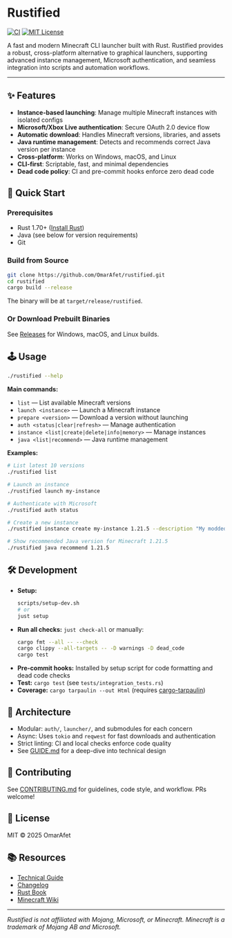 # Rustified

[![CI](https://github.com/OmarAfet/rustified/actions/workflows/ci.yml/badge.svg)](https://github.com/OmarAfet/rustified/actions)
[![MIT License](https://img.shields.io/badge/license-MIT-blue.svg)](LICENSE)

A fast and modern Minecraft CLI launcher built with Rust. Rustified provides a robust, cross-platform alternative to graphical launchers, supporting advanced instance management, Microsoft authentication, and seamless integration into scripts and automation workflows.

---

## ✨ Features
- **Instance-based launching**: Manage multiple Minecraft instances with isolated configs
- **Microsoft/Xbox Live authentication**: Secure OAuth 2.0 device flow
- **Automatic download**: Handles Minecraft versions, libraries, and assets
- **Java runtime management**: Detects and recommends correct Java version per instance
- **Cross-platform**: Works on Windows, macOS, and Linux
- **CLI-first**: Scriptable, fast, and minimal dependencies
- **Dead code policy**: CI and pre-commit hooks enforce zero dead code

## 🚀 Quick Start

### Prerequisites
- Rust 1.70+ ([Install Rust](https://rustup.rs/))
- Java (see below for version requirements)
- Git

### Build from Source
```bash
git clone https://github.com/OmarAfet/rustified.git
cd rustified
cargo build --release
```
The binary will be at `target/release/rustified`.

### Or Download Prebuilt Binaries
See [Releases](https://github.com/OmarAfet/rustified/releases) for Windows, macOS, and Linux builds.

## 🕹️ Usage

```bash
./rustified --help
```

**Main commands:**
- `list` — List available Minecraft versions
- `launch <instance>` — Launch a Minecraft instance
- `prepare <version>` — Download a version without launching
- `auth <status|clear|refresh>` — Manage authentication
- `instance <list|create|delete|info|memory>` — Manage instances
- `java <list|recommend>` — Java runtime management

**Examples:**
```bash
# List latest 10 versions
./rustified list

# Launch an instance
./rustified launch my-instance

# Authenticate with Microsoft
./rustified auth status

# Create a new instance
./rustified instance create my-instance 1.21.5 --description "My modded setup"

# Show recommended Java version for Minecraft 1.21.5
./rustified java recommend 1.21.5
```

## 🛠️ Development

- **Setup:**
  ```bash
  scripts/setup-dev.sh
  # or
  just setup
  ```
- **Run all checks:** `just check-all` or manually:
  ```bash
  cargo fmt --all -- --check
  cargo clippy --all-targets -- -D warnings -D dead_code
  cargo test
  ```
- **Pre-commit hooks:** Installed by setup script for code formatting and dead code checks
- **Test:** `cargo test` (see `tests/integration_tests.rs`)
- **Coverage:** `cargo tarpaulin --out Html` (requires [cargo-tarpaulin](https://github.com/xd009642/tarpaulin))

## 🧩 Architecture
- Modular: `auth/`, `launcher/`, and submodules for each concern
- Async: Uses `tokio` and `reqwest` for fast downloads and authentication
- Strict linting: CI and local checks enforce code quality
- See [GUIDE.md](GUIDE.md) for a deep-dive into technical design

## 📝 Contributing
See [CONTRIBUTING.md](CONTRIBUTING.md) for guidelines, code style, and workflow. PRs welcome!

## 📜 License
MIT © 2025 OmarAfet

## 📚 Resources
- [Technical Guide](GUIDE.md)
- [Changelog](CHANGELOG.md)
- [Rust Book](https://doc.rust-lang.org/book/)
- [Minecraft Wiki](https://minecraft.wiki/w/Minecraft_Launcher)

---

*Rustified is not affiliated with Mojang, Microsoft, or Minecraft. Minecraft is a trademark of Mojang AB and Microsoft.*
